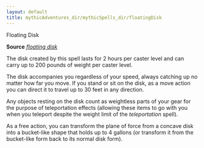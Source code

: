 ```yaml
---
layout: default
title: mythicAdventures_dir/mythicSpells_dir/floatingDisk
---
```

Floating Disk

**Source** [_floating disk_](../../spells_dir/floatingDisk#_floating-disk)

The disk created by this spell lasts for 2 hours per caster level and can carry up to 200 pounds of weight per caster level.

The disk accompanies you regardless of your speed, always catching up no matter how far you move. If you stand or sit on the disk, as a move action you can direct it to travel up to 30 feet in any direction.

Any objects resting on the disk count as weightless parts of your gear for the purpose of teleportation effects (allowing these items to go with you when you teleport despite the weight limit of the _teleportation_ spell).

As a free action, you can transform the plane of force from a concave disk into a bucket-like shape that holds up to 4 gallons (or transform it from the bucket-like form back to its normal disk form).

